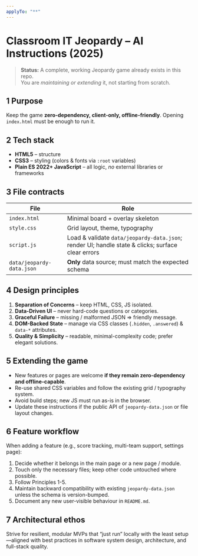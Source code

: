 ```yaml
---
applyTo: "**"
---
```


# Classroom IT Jeopardy – AI Instructions (2025)

> **Status:** A complete, working Jeopardy game already exists in this repo.  
> You are *maintaining or extending* it, not starting from scratch.

## 1 Purpose  
Keep the game **zero-dependency, client-only, offline-friendly**. Opening `index.html` must be enough to run it.

## 2 Tech stack  
- **HTML5** – structure  
- **CSS3** – styling (colors & fonts via `:root` variables)  
- **Plain ES 2022+ JavaScript** – all logic, *no* external libraries or frameworks  

## 3 File contracts  
| File | Role |
|------|------|
| `index.html` | Minimal board + overlay skeleton |
| `style.css`  | Grid layout, theme, typography |
| `script.js`  | Load & validate `data/jeopardy-data.json`; render UI; handle state & clicks; surface clear errors |
| `data/jeopardy-data.json` | **Only** data source; must match the expected schema |

## 4 Design principles  
1. **Separation of Concerns** – keep HTML, CSS, JS isolated.  
2. **Data-Driven UI** – never hard-code questions or categories.  
3. **Graceful Failure** – missing / malformed JSON ⇒ friendly message.  
4. **DOM-Backed State** – manage via CSS classes (`.hidden`, `.answered`) & `data-*` attributes.  
5. **Quality & Simplicity** – readable, minimal-complexity code; prefer elegant solutions.

## 5 Extending the game  
- New features or pages are welcome **if they remain zero-dependency and offline-capable**.  
- Re-use shared CSS variables and follow the existing grid / typography system.  
- Avoid build steps; new JS must run as-is in the browser.  
- Update these instructions if the public API of `jeopardy-data.json` or file layout changes.

## 6 Feature workflow  
When adding a feature (e.g., score tracking, multi-team support, settings page):  
1. Decide whether it belongs in the main page or a new page / module.  
2. Touch only the necessary files; keep other code untouched where possible.  
3. Follow Principles 1-5.  
4. Maintain backward compatibility with existing `jeopardy-data.json` unless the schema is version-bumped.  
5. Document any new user-visible behaviour in `README.md`.

## 7 Architectural ethos  
Strive for resilient, modular MVPs that “just run” locally with the least setup—aligned with best practices in software system design, architecture, and full-stack quality.
